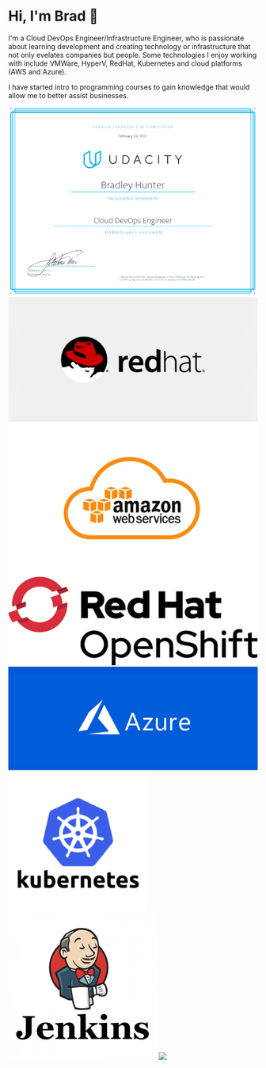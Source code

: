 # Hi, I'm Brad :wave:

I'm a Cloud DevOps Engineer/Infrastructure Engineer, who is passionate about learning development and creating technology or infrastructure that not only evelates companies but people. Some technologies I enjoy working with include VMWare, HyperV, RedHat, Kubernetes and cloud platforms (AWS and Azure). 

I have started intro to programming courses to gain knowledge that would allow me to better assist businesses.

![](Cert.PNG)
![](Redhat.gif)
![](aws-logo.png)
![](redhatopenshift.png)
![](Azure.png)
![](kubernetes-logo.png)
![](jenkins-logo.png)
![](docker_logo.png)

